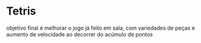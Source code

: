 # Tetris
objetivo final é melhorar o jogo já feito em sala, com variedades de peças e aumento de velocidade ao decorrer do acúmulo de pontos
